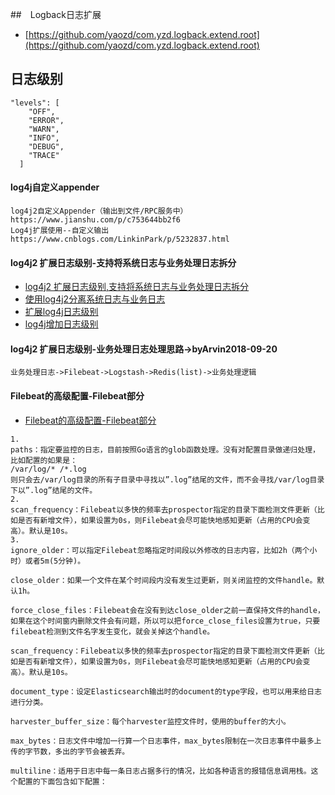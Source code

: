 ##　Logback日志扩展
- [https://github.com/yaozd/com.yzd.logback.extend.root](https://github.com/yaozd/com.yzd.logback.extend.root)

## 日志级别
```
"levels": [
    "OFF",
    "ERROR",
    "WARN",
    "INFO",
    "DEBUG",
    "TRACE"
  ]
```

#### log4j自定义appender
```
log4j2自定义Appender（输出到文件/RPC服务中）
https://www.jianshu.com/p/c753644bb2f6
Log4j扩展使用--自定义输出
https://www.cnblogs.com/LinkinPark/p/5232837.html
```
#### log4j2 扩展日志级别-支持将系统日志与业务处理日志拆分
- [log4j2 扩展日志级别,支持将系统日志与业务处理日志拆分](https://www.cnblogs.com/jessezeng/p/5446518.html)
- [使用log4j2分离系统日志与业务日志](https://www.cnblogs.com/jessezeng/p/5446589.html)
- [扩展log4j日志级别](http://blog.51cto.com/bzlring/1359292)
- [log4j增加日志级别](http://jn-nian.iteye.com/blog/1457325)


#### log4j2 扩展日志级别-业务处理日志处理思路->byArvin2018-09-20

```
业务处理日志->Filebeat->Logstash->Redis(list)->业务处理逻辑
```

#### Filebeat的高级配置-Filebeat部分
- [Filebeat的高级配置-Filebeat部分](https://blog.csdn.net/a464057216/article/details/51233375)
```
1.
paths：指定要监控的日志，目前按照Go语言的glob函数处理。没有对配置目录做递归处理，比如配置的如果是：
/var/log/* /*.log
则只会去/var/log目录的所有子目录中寻找以”.log”结尾的文件，而不会寻找/var/log目录下以”.log”结尾的文件。
2.
scan_frequency：Filebeat以多快的频率去prospector指定的目录下面检测文件更新（比如是否有新增文件），如果设置为0s，则Filebeat会尽可能快地感知更新（占用的CPU会变高）。默认是10s。
3.
ignore_older：可以指定Filebeat忽略指定时间段以外修改的日志内容，比如2h（两个小时）或者5m(5分钟)。

close_older：如果一个文件在某个时间段内没有发生过更新，则关闭监控的文件handle。默认1h。

force_close_files：Filebeat会在没有到达close_older之前一直保持文件的handle，如果在这个时间窗内删除文件会有问题，所以可以把force_close_files设置为true，只要filebeat检测到文件名字发生变化，就会关掉这个handle。

scan_frequency：Filebeat以多快的频率去prospector指定的目录下面检测文件更新（比如是否有新增文件），如果设置为0s，则Filebeat会尽可能快地感知更新（占用的CPU会变高）。默认是10s。

document_type：设定Elasticsearch输出时的document的type字段，也可以用来给日志进行分类。

harvester_buffer_size：每个harvester监控文件时，使用的buffer的大小。

max_bytes：日志文件中增加一行算一个日志事件，max_bytes限制在一次日志事件中最多上传的字节数，多出的字节会被丢弃。

multiline：适用于日志中每一条日志占据多行的情况，比如各种语言的报错信息调用栈。这个配置的下面包含如下配置：
```